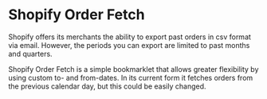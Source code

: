 Shopify Order Fetch
===================

Shopify offers its merchants the ability to export past orders in csv format via email. However, the periods you can export are limited to past months and quarters.

Shopify Order Fetch is a simple bookmarklet that allows greater flexibility by using custom to- and from-dates. In its current form it fetches orders from the previous calendar day, but this could be easily changed.